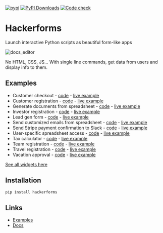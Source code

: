 [![pypi](https://img.shields.io/pypi/v/hackerforms.svg)](https://pypi.python.org/pypi/hackerforms)
[![PyPI Downloads](https://img.shields.io/pypi/dm/hackerforms.svg)](https://pypi.org/project/hackerforms/)
[![Code check](https://github.com/abstra-app/hackerforms-lib/actions/workflows/code_check.yml/badge.svg)](https://github.com/abstra-app/hackerforms-lib/actions/workflows/code_check.yml)

# Hackerforms

Launch interactive Python scripts as beautiful form-like apps

![docs_editor](https://user-images.githubusercontent.com/8538337/200737655-7d212aef-e07a-4425-8cab-40000be3539d.gif)

No HTML, CSS, JS... With single line commands, get data from users and display info to them.

## Examples
<!-- Section below is autogenerated by a Github Action on hackerforms-examples repo -->
<!-- BEGIN AUTOGENERATED -->
- Customer checkout - [code](https://github.com/abstra-app/hackerforms-examples/blob/master/forms/customer_checkout.py) - [live example](https://examples.abstra.run/b97fd987-d9b2-4af3-802d-2400f2a546d4)
- Customer registration - [code](https://github.com/abstra-app/hackerforms-examples/blob/master/forms/customer_registration.py) - [live example](https://examples.abstra.run/81e15ebb-40bf-444e-8c83-35aafbc033b9)
- Generate documents from spreadsheet - [code](https://github.com/abstra-app/hackerforms-examples/blob/master/forms/generate_documents_from_spreadsheet.py) - [live example](https://examples.abstra.run/60b43bcc-766f-4ec7-b589-527e625c6f09)
- Investor registration - [code](https://github.com/abstra-app/hackerforms-examples/blob/master/forms/investor_registration.py) - [live example](https://examples.abstra.run/4b7ee890-1a3d-4ef3-9da6-0709040f60a4)
- Lead gen form - [code](https://github.com/abstra-app/hackerforms-examples/blob/master/forms/lead_gen_form.py) - [live example](https://examples.abstra.run/faf35181-6002-4220-a9cd-abbb87b711a1)
- Send customized emails from spreadsheet - [code](https://github.com/abstra-app/hackerforms-examples/blob/master/forms/send_customized_emails_from_spreadsheet.py) - [live example](https://examples.abstra.run/c0efcd04-9776-46fe-9690-98bcee9f41df)
- Send Stripe payment confirmation to Slack - [code](https://github.com/abstra-app/hackerforms-examples/blob/master/forms/send_stripe_payment_confirmation_to_slack.py) - [live example](nan)
- User-specific spreadsheet access - [code](https://github.com/abstra-app/hackerforms-examples/blob/master/forms/spreadsheet_access.py) - [live example](https://examples.abstra.run/ae267dde-c3dd-4ab0-968c-f0329b04fc66)
- Tax calculator - [code](https://github.com/abstra-app/hackerforms-examples/blob/master/forms/tax_calculator.py) - [live example](https://examples.abstra.run/cbdc145f-608d-4a13-a796-641f728aa6ee)
- Team registration - [code](https://github.com/abstra-app/hackerforms-examples/blob/master/forms/team_registration.py) - [live example](https://examples.abstra.run/db973900-5dfe-44e7-b03e-ce24fff08f54)
- Travel registration - [code](https://github.com/abstra-app/hackerforms-examples/blob/master/forms/travel_registration.py) - [live example](https://examples.abstra.run/d6d7a11f-c26d-46ec-bf77-5449fefaaf79)
- Vacation approval - [code](https://github.com/abstra-app/hackerforms-examples/blob/master/forms/vacation_approval.py) - [live example](https://examples.abstra.run/842f9872-59fd-4735-8b9a-4e6f5065a96e)
<!-- END AUTOGENERATED -->

[See all widgets here](https://docs.abstracloud.com/library/widgets)

## Installation

```bash
pip install hackerforms
```

## Links

- [Examples](https://github.com/abstra-app/hackerforms-examples/tree/master/python)
- [Docs](https://docs.abstracloud.com/)

